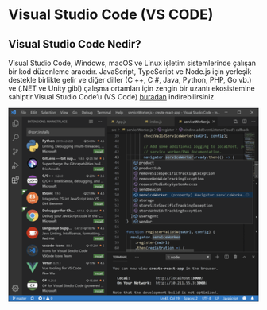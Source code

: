 # Visual Studio Code (VS CODE)

## Visual Studio Code Nedir?

Visual Studio Code, Windows, macOS ve Linux işletim sistemlerinde çalışan bir kod düzenleme aracıdır. JavaScript, TypeScript ve Node.js için yerleşik destekle birlikte gelir ve diğer diller (C ++, C #, Java, Python, PHP, Go vb.) ve (.NET ve Unity gibi) çalışma ortamları için zengin bir uzantı ekosistemine sahiptir.Visual Studio Code’u (VS Code) [buradan](https://code.visualstudio.com/) indirebilirsiniz. 

![vs-code-nedir](figures/vs-code-nedir.png)

